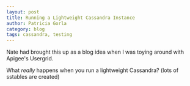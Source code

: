 ```yaml
---
layout: post
title: Running a Lightweight Cassandra Instance
author: Patricia Gorla
category: blog
tags: cassandra, testing
---
```


Nate had brought this up as a blog idea when I was toying around with Apigee's
Usergrid.

What *really* happens when you run a lightweight Cassandra? (lots of sstables
are created)
